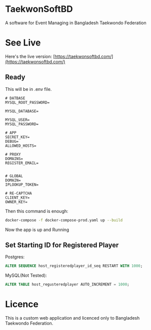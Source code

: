 # TaekwonSoftBD 

A software for Event Managing in Bangladesh Taekwondo Federation

# See Live

Here's the live version: [https://taekwonsoftbd.com/](https://taekwonsoftbd.com/)


## Ready

This will be in .env file.

```env
# DATBASE
MYSQL_ROOT_PASSWORD=

MYSQL_DATABASE=

MYSQL_USER=
MYSQL_PASSWORD=

# APP
SECRET_KEY=
DEBUG=
ALLOWED_HOSTS=

# PROXY
DOMAINS=
REGISTER_EMAIL=


# GLOBAL
DOMAIN=
IPLOOKUP_TOKEN=

# RE-CAPTCHA
CLIENT_KEY=
OWNER_KEY=
```

Then this command is enough:
```bash
docker-compose -f docker-compose-prod.yaml up --build
```

Now the app is up and Running

## Set Starting ID for Registered Player
Postgres:
```sql
ALTER SEQUENCE host_registeredplayer_id_seq RESTART WITH 1000;
```

MySQL(Not Tested):
```sql
ALTER TABLE host_regusteredplayer AUTO_INCREMENT = 1000;
```

# Licence

This is a custom web application and licenced only to Bangladesh Taekwondo Federation.
